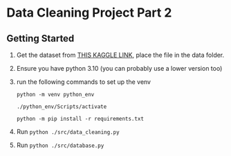 # Data Cleaning Project Part 2

## Getting Started

1. Get the dataset from [THIS KAGGLE LINK](https://www.kaggle.com/datasets/chicago/chi-restaurant-inspections), place the file in the data folder.

2. Ensure you have python 3.10 (you can probably use a lower version too)

3. run the following commands to set up the venv

   `python -m venv python_env`

   `./python_env/Scripts/activate`

   `python -m pip install -r requirements.txt`

4. Run `python ./src/data_cleaning.py`

5. Run `python ./src/database.py`
